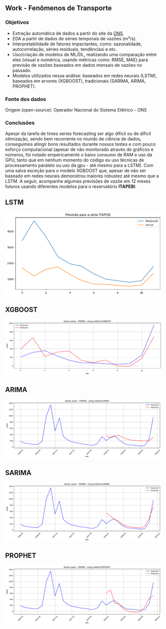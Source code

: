 ## Work - Fenômenos de Transporte

### Objetivos

- Extração automática de dados a partir do site da [ONS](https://dados.ons.org.br/dataset/).
- EDA a partir de dados de séries temporais de vazões (m³/s).
- Interpretabilidade de fatores impactantes, como: sazonalidade, autocorrelação, séries residuais, tendênciasi e etc.
- Uso/criação de modelos de ML/DL, realizando uma comparação entre eles (visual e numérica, usando métricas como: RMSE, MAE) para previsão de vazões baseados em dados mensais de vazões no passado.
- Modelos utilizados nessa análise: baseados em redes neurais (LSTM), baseados em arvores (XGBOOST), tradicionais (SARIMA, ARIMA, PROPHET).

### Fonte dos dados
Origem (open-source): Operador Nacional do Sistema Elétrico - ONS

### Conclusões

Apesar da tarefa de times series forecasting ser algo dificil ou de dificil otimização, sendo bem recorrente no mundo de ciência de dados, conseguimos atingir bons resultados durante nossos testes e com pouco esforço computacional (apesar de não monitorado através de gráficos e números, foi notado empericamente o baixo consumo de RAM e uso da GPU, tanto que em nenhum momento do código eu uso técnicas de processamento paralelo ou uso da gpu - até mesmo para a LSTM). Com uma salva exceção para o modelo XGBOOST que, apesar de não ser baseado em redes neurais demonstrou maiores robustez até mesmo que a LSTM. A seguir, acompanhe algumas previsões de vazõe em 12 meses futuros usando diferentes modelos para o reservatório **ITAPEBI**:

## LSTM
![](results\lstm_ITAPEBI.png) 

## XGBOOST
![](results\XGBOOST_ITAPEBI.png) 

## ARIMA
![](results\ARIMA_ITAPEBI.png) 

## SARIMA
![](results\SARIMA_ITAPEBI.png) 

## PROPHET
![](results\PROPHET_ITAPEBI.png) 